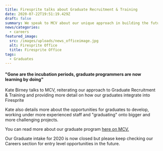 ```yaml
---
title: Firesprite talks about Graduate Recruitment & Training
date: 2020-07-22T19:51:19.429Z
draft: false
summary: We speak to MCV about our unique approach in building the future.
news/categories:
  - careers
featured_image:
  src: /images/uploads/news_officeimage.jpg
  alt: Firesprite Office
  title: Firesprite Office
tags:
  - Graduates
---
```

#### "Gone are the incubation periods, graduate programmers are now learning by doing"

Kate Birney talks to MCV, reiterating our approach to Graduate Recruitment & Training and providing more detail on how our graduates integrate into Firesprite 

Kate also details more about the opportunities for graduates to develop, working under more experienced staff and "graduating" onto bigger and more challenging projects.

You can read more about our graduate program [here on MCV.](https://www.mcvuk.com/business-news/gone-are-the-incubation-periods-graduate-programmers-are-now-learning-by-doing-future-proofing-the-industry-with-graduate-recruitment/)

Our Graduate intake for 2020 is now closed but please keep checking our Careers section for entry level opportunities in the future.